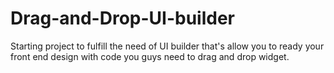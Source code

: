 # Drag-and-Drop-UI-builder
Starting project to fulfill the need of UI builder that's allow you to ready your front end design with code you guys need to drag and drop widget.
